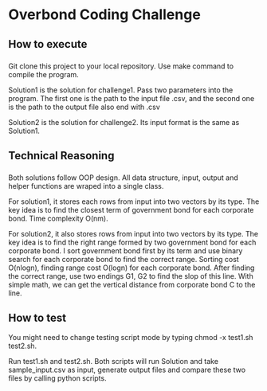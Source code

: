 # Overbond Coding Challenge
## How to execute
###

Git clone this project to your local repository. Use make command to compile the program.

Solution1 is the solution for challenge1. Pass two parameters into the program. The first one is the path to the input file .csv, and the second one is the path to the output file also end with .csv

Solution2 is the solution for challenge2. Its input format is the same as Solution1.

## Technical Reasoning
###

Both solutions follow OOP design. All data structure, input, output and helper functions are wraped into a single class.

For solution1, it stores each rows from input into two vectors by its type. The key idea is to find the closest term of government bond for each corporate bond. Time complexity O(nm).

For solution2, it also stores rows from input into two vectors by its type. The key idea is to find the right range formed by two government bond for each corporate bond. I sort government bond first by its term and use binary search for each corporate bond to find the correct range. Sorting cost O(nlogn), finding range cost O(logn) for each corporate bond. After finding the correct range, use two endings G1, G2 to find the slop of this line. With simple math, we can get the vertical distance from corporate bond C to the line.

## How to test

You might need to change testing script mode by typing chmod -x test1.sh test2.sh.

Run test1.sh and test2.sh. Both scripts will run Solution and take sample_input.csv as input, generate output files and compare these two files by calling python scripts.
